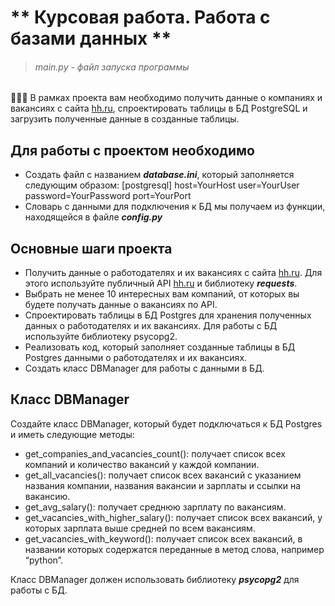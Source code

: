 # ** Курсовая работа. Работа с базами данных **
>###### main.py - файл запуска программы

🧑🏻‍💻 В рамках проекта вам необходимо получить данные о компаниях и вакансиях с сайта [hh.ru](hh.ru), спроектировать таблицы в БД PostgreSQL и загрузить полученные данные в созданные таблицы.

## Для работы с проектом необходимо

 * Создать файл  с названием ___database.ini___, который заполняется следующим образом:
   [postgresql]
   host=YourHost
   user=YourUser
   password=YourPassword
   port=YourPort
 * Словарь с данными для подключения к БД мы получаем из функции, находящейся в файле ___config.py___

## Основные шаги проекта

  * Получить данные о работодателях и их вакансиях с сайта [hh.ru](hh.ru). Для этого используйте публичный API [hh.ru](hh.ru) и библиотеку ___requests___.
  * Выбрать не менее 10 интересных вам компаний, от которых вы будете получать данные о вакансиях по API.
  * Спроектировать таблицы в БД Postgres для хранения полученных данных о работодателях и их вакансиях. Для работы с БД используйте библиотеку psycopg2.
  * Реализовать код, который заполняет созданные таблицы в БД Postgres данными о работодателях и их вакансиях.
  * Создать класс DBManager для работы с данными в БД.

## Класс DBManager

Создайте класс DBManager, который будет подключаться к БД Postgres и иметь следующие методы:

  * get_companies_and_vacancies_count(): получает список всех компаний и количество вакансий у каждой компании.
  * get_all_vacancies(): получает список всех вакансий с указанием названия компании, названия вакансии и зарплаты и ссылки на вакансию.
  * get_avg_salary(): получает среднюю зарплату по вакансиям.
  * get_vacancies_with_higher_salary(): получает список всех вакансий, у которых зарплата выше средней по всем вакансиям.
  * get_vacancies_with_keyword(): получает список всех вакансий, в названии которых содержатся переданные в метод слова, например “python”.

Класс DBManager должен использовать библиотеку ___psycopg2___ для работы с БД.
